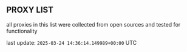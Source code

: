 ## PROXY LIST

all proxies in this list were collected from open sources and tested for functionality

last update: `2025-03-24 14:36:14.149989+00:00` UTC